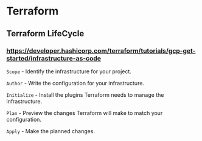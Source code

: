 # Terraform

## Terraform LifeCycle
### https://developer.hashicorp.com/terraform/tutorials/gcp-get-started/infrastructure-as-code
`Scope` - Identify the infrastructure for your project.

`Author` - Write the configuration for your infrastructure.

`Initialize` - Install the plugins Terraform needs to manage the infrastructure.

`Plan` - Preview the changes Terraform will make to match your configuration.

`Apply` - Make the planned changes.

